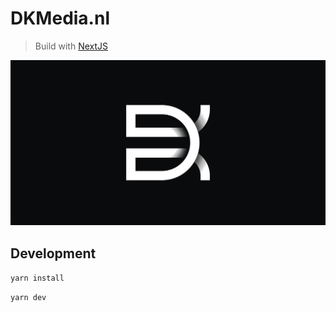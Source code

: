 # DKMedia.nl

> Build with [NextJS](https://nextjs.org/)

![logo](static/ogImage.jpg)

## Development

`yarn install`  

`yarn dev`  
